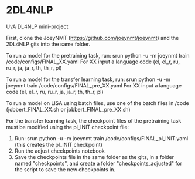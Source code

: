 # 2DL4NLP
UvA DL4NLP mini-project

First, clone the JoeyNMT (https://github.com/joeynmt/joeynmt) and the 2DL4NLP gits into the same folder.

To run a model for the pretraining task, run:
srun python -u -m joeynmt train /code/configs/FINAL_XX.yaml
For XX input a language code (el, el_r, ru, ru_r, ja, ja_r, th, th_r, pl)

To run a model for the transfer learning task, run:
srun python -u -m joeynmt train /code/configs/FINAL_pre_XX.yaml
For XX input a language code (el, el_r, ru, ru_r, ja, ja_r, th, th_r, pl)

To run a model on LISA using batch files, use one of the batch files in /code (jobbert_FINAL_XX.sh or jobbert_FINAL_pre_XX.sh)

For the transfer learning task, the checkpoint files of the pretraining task must be modified using the pl_INIT checkpoint file:
1) Run: srun python -u -m joeynmt train /code/configs/FINAL_pl_INIT.yaml (this creates the pl_INIT checkpoint)
2) Run the adjust checkpoints notebook
3) Save the checkpoints file in the same folder as the gits, in a folder named "checkpoints", and create a folder "checkpoints_adjusted" for the script to save the new checkpoints in.
